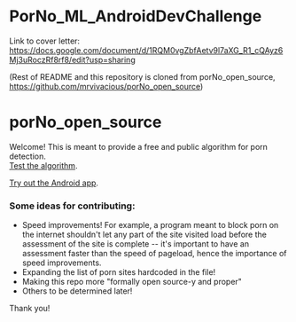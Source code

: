 # PorNo_ML_AndroidDevChallenge

Link to cover letter: https://docs.google.com/document/d/1RQM0vgZbfAetv9l7aXG_R1_cQAyz6Mj3uRoczRf8rf8/edit?usp=sharing

(Rest of README and this repository is cloned from porNo_open_source, https://github.com/mrvivacious/porNo_open_source)



# porNo_open_source
Welcome! This is meant to provide a free and public algorithm for porn detection.
<br>
<a href="https://chrome.google.com/webstore/detail/porno-porn-blocker-beta/fnfchnplgejcfmphhboehhlpcjnjkomp" target="_blank">Test the algorithm</a>.

<a href="https://play.google.com/store/apps/details?id=us.mrvivacio.porno">Try out the Android app</a>.
<br>
### Some ideas for contributing:
<ul>
<li>
Speed improvements! For example, a program meant to block porn on the internet shouldn't let any part of the site visited
load before the assessment of the site is complete -- it's important to have an assessment faster than the speed of pageload, hence the importance of speed improvements.
</li>

<li>
Expanding the list of porn sites hardcoded in the file! 
</li>

<li>
Making this repo more "formally open source-y and proper"
</li>

<li>
Others to be determined later!
</li>

</ul>

Thank you!
